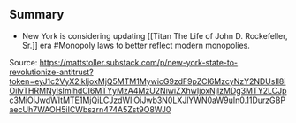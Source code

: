 ## Summary
- New York is considering updating [[Titan The Life of John D. Rockefeller, Sr.]] era #Monopoly laws to better reflect modern monopolies. 

Source: https://mattstoller.substack.com/p/new-york-state-to-revolutionize-antitrust?token=eyJ1c2VyX2lkIjoxMjQ5MTM1MywicG9zdF9pZCI6MzcyNzY2NDUsIl8iOiIvTHRMNyIsImlhdCI6MTYyMzA4MzU2NiwiZXhwIjoxNjIzMDg3MTY2LCJpc3MiOiJwdWItMTE1MjQiLCJzdWIiOiJwb3N0LXJlYWN0aW9uIn0.11DurzGBPaecUh7WAOH5iICWbszrn474A5Zst9O8WJ0